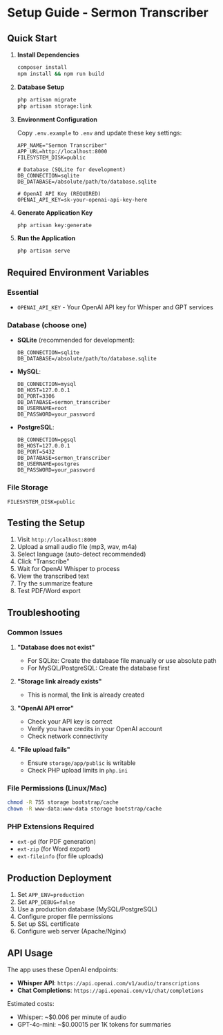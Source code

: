 # Setup Guide - Sermon Transcriber

## Quick Start

1. **Install Dependencies**
   ```bash
   composer install
   npm install && npm run build
   ```

2. **Database Setup**
   ```bash
   php artisan migrate
   php artisan storage:link
   ```

3. **Environment Configuration**
   
   Copy `.env.example` to `.env` and update these key settings:
   
   ```env
   APP_NAME="Sermon Transcriber"
   APP_URL=http://localhost:8000
   FILESYSTEM_DISK=public
   
   # Database (SQLite for development)
   DB_CONNECTION=sqlite
   DB_DATABASE=/absolute/path/to/database.sqlite
   
   # OpenAI API Key (REQUIRED)
   OPENAI_API_KEY=sk-your-openai-api-key-here
   ```

4. **Generate Application Key**
   ```bash
   php artisan key:generate
   ```

5. **Run the Application**
   ```bash
   php artisan serve
   ```

## Required Environment Variables

### Essential
- `OPENAI_API_KEY` - Your OpenAI API key for Whisper and GPT services

### Database (choose one)
- **SQLite** (recommended for development):
  ```env
  DB_CONNECTION=sqlite
  DB_DATABASE=/absolute/path/to/database.sqlite
  ```

- **MySQL**:
  ```env
  DB_CONNECTION=mysql
  DB_HOST=127.0.0.1
  DB_PORT=3306
  DB_DATABASE=sermon_transcriber
  DB_USERNAME=root
  DB_PASSWORD=your_password
  ```

- **PostgreSQL**:
  ```env
  DB_CONNECTION=pgsql
  DB_HOST=127.0.0.1
  DB_PORT=5432
  DB_DATABASE=sermon_transcriber
  DB_USERNAME=postgres
  DB_PASSWORD=your_password
  ```

### File Storage
```env
FILESYSTEM_DISK=public
```

## Testing the Setup

1. Visit `http://localhost:8000`
2. Upload a small audio file (mp3, wav, m4a)
3. Select language (auto-detect recommended)
4. Click "Transcribe"
5. Wait for OpenAI Whisper to process
6. View the transcribed text
7. Try the summarize feature
8. Test PDF/Word export

## Troubleshooting

### Common Issues

1. **"Database does not exist"**
   - For SQLite: Create the database file manually or use absolute path
   - For MySQL/PostgreSQL: Create the database first

2. **"Storage link already exists"**
   - This is normal, the link is already created

3. **"OpenAI API error"**
   - Check your API key is correct
   - Verify you have credits in your OpenAI account
   - Check network connectivity

4. **"File upload fails"**
   - Ensure `storage/app/public` is writable
   - Check PHP upload limits in `php.ini`

### File Permissions (Linux/Mac)

```bash
chmod -R 755 storage bootstrap/cache
chown -R www-data:www-data storage bootstrap/cache
```

### PHP Extensions Required

- `ext-gd` (for PDF generation)
- `ext-zip` (for Word export)
- `ext-fileinfo` (for file uploads)

## Production Deployment

1. Set `APP_ENV=production`
2. Set `APP_DEBUG=false`
3. Use a production database (MySQL/PostgreSQL)
4. Configure proper file permissions
5. Set up SSL certificate
6. Configure web server (Apache/Nginx)

## API Usage

The app uses these OpenAI endpoints:
- **Whisper API**: `https://api.openai.com/v1/audio/transcriptions`
- **Chat Completions**: `https://api.openai.com/v1/chat/completions`

Estimated costs:
- Whisper: ~$0.006 per minute of audio
- GPT-4o-mini: ~$0.00015 per 1K tokens for summaries

